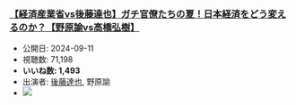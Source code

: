 ### [【経済産業省vs後藤達也】ガチ官僚たちの夏！日本経済をどう変えるのか？【野原諭vs高橋弘樹】](https://www.youtube.com/watch?v=skoFkYgfzcY)
-   公開日: 2024-09-11
-   視聴数: 71,198
-   **いいね数: 1,493**
-   出演者: [後藤達也](/rehacq_fan/people/後藤達也 "wikilink"), 野原諭
- [![](https://img.youtube.com/vi/skoFkYgfzcY/hqdefault.jpg)](https://www.youtube.com/watch?v=skoFkYgfzcY)
